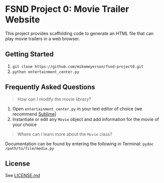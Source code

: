# FSND Project 0: Movie Trailer Website

This project provides scaffolding code to generate an HTML file that can play movie trailers in a web browser.

## Getting Started

1. `git clone https://github.com/mikemeyerson/fsnd-project0.git`
2. `python entertainment_center.py`

## Frequently Asked Questions

> How can I modify the movie library?

1. Open `entertainment_center.py` in your text editor of choice (we recommend [Sublime](https://www.sublimetext.com/)]
2. Instantiate or edit any `Movie` object and add information for the movie of your choice

> Where can I learn more about the `Movie` class?

Documentation can be found by entering the following in Terminal:
`pydoc /path/to/file/media.py`

## License

See [LICENSE.md](https://github.com/mikemeyerson/fsnd-project0/blob/master/LICENSE)
